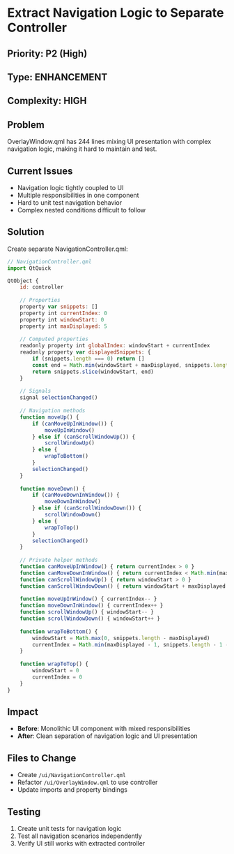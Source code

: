 # Extract Navigation Logic to Separate Controller

## Priority: P2 (High)
## Type: ENHANCEMENT
## Complexity: HIGH

## Problem
OverlayWindow.qml has 244 lines mixing UI presentation with complex navigation logic, making it hard to maintain and test.

## Current Issues
- Navigation logic tightly coupled to UI
- Multiple responsibilities in one component
- Hard to unit test navigation behavior
- Complex nested conditions difficult to follow

## Solution
Create separate NavigationController.qml:

```javascript
// NavigationController.qml
import QtQuick

QtObject {
    id: controller
    
    // Properties
    property var snippets: []
    property int currentIndex: 0
    property int windowStart: 0
    property int maxDisplayed: 5
    
    // Computed properties
    readonly property int globalIndex: windowStart + currentIndex
    readonly property var displayedSnippets: {
        if (snippets.length === 0) return []
        const end = Math.min(windowStart + maxDisplayed, snippets.length)
        return snippets.slice(windowStart, end)
    }
    
    // Signals
    signal selectionChanged()
    
    // Navigation methods
    function moveUp() {
        if (canMoveUpInWindow()) {
            moveUpInWindow()
        } else if (canScrollWindowUp()) {
            scrollWindowUp()
        } else {
            wrapToBottom()
        }
        selectionChanged()
    }
    
    function moveDown() {
        if (canMoveDownInWindow()) {
            moveDownInWindow()
        } else if (canScrollWindowDown()) {
            scrollWindowDown()
        } else {
            wrapToTop()
        }
        selectionChanged()
    }
    
    // Private helper methods
    function canMoveUpInWindow() { return currentIndex > 0 }
    function canMoveDownInWindow() { return currentIndex < Math.min(maxDisplayed - 1, displayedSnippets.length - 1) }
    function canScrollWindowUp() { return windowStart > 0 }
    function canScrollWindowDown() { return windowStart + maxDisplayed < snippets.length }
    
    function moveUpInWindow() { currentIndex-- }
    function moveDownInWindow() { currentIndex++ }
    function scrollWindowUp() { windowStart-- }
    function scrollWindowDown() { windowStart++ }
    
    function wrapToBottom() {
        windowStart = Math.max(0, snippets.length - maxDisplayed)
        currentIndex = Math.min(maxDisplayed - 1, snippets.length - 1 - windowStart)
    }
    
    function wrapToTop() {
        windowStart = 0
        currentIndex = 0
    }
}
```

## Impact
- **Before**: Monolithic UI component with mixed responsibilities
- **After**: Clean separation of navigation logic and UI presentation

## Files to Change
- Create `/ui/NavigationController.qml`
- Refactor `/ui/OverlayWindow.qml` to use controller
- Update imports and property bindings

## Testing
1. Create unit tests for navigation logic
2. Test all navigation scenarios independently
3. Verify UI still works with extracted controller
